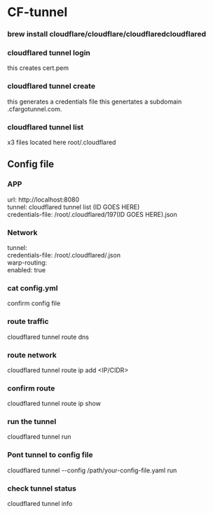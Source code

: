 # CF-tunnel
### brew install cloudflare/cloudflare/cloudflaredcloudflared
### cloudflared tunnel login 
this creates cert.pem
### cloudflared tunnel create <TUNNEL NAME>
this generates a credentials file
this genertates a subdomain .cfargotunnel.com.
### cloudflared tunnel list
x3 files located here root/.cloudflared

## Config file

### APP
url: http://localhost:8080<br>
tunnel: cloudflared tunnel list (ID GOES HERE)<br>
credentials-file: /root/.cloudflared/197(ID GOES HERE).json

### Network
tunnel: <Tunnel-UUID><br>
credentials-file: /root/.cloudflared/<Tunnel-UUID>.json<br>
warp-routing:<br>
enabled: true

### cat config.yml
confirm config file

### route traffic
cloudflared tunnel route dns <UUID or NAME> <hostname>

### route network 
cloudflared tunnel route ip add <IP/CIDR> <UUID or NAME>

### confirm route
cloudflared tunnel route ip show

### run the tunnel
cloudflared tunnel run <UUID or NAME>

### Pont tunnel to config file 
cloudflared tunnel --config /path/your-config-file.yaml run

### check tunnel status
cloudflared tunnel info <UUID or NAME>
